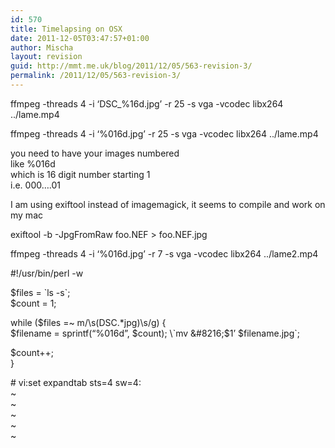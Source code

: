 ```yaml
---
id: 570
title: Timelapsing on OSX
date: 2011-12-05T03:47:57+01:00
author: Mischa
layout: revision
guid: http://mmt.me.uk/blog/2011/12/05/563-revision-3/
permalink: /2011/12/05/563-revision-3/
---
```

ffmpeg -threads 4 -i &#8216;DSC_%16d.jpg&#8217; -r 25 -s vga -vcodec libx264 ../lame.mp4

ffmpeg -threads 4 -i &#8216;%016d.jpg&#8217; -r 25 -s vga -vcodec libx264 ../lame.mp4

you need to have your images numbered  
like %016d  
which is 16 digit number starting 1  
i.e. 000&#8230;.01

I am using exiftool instead of imagemagick, it seems to compile and work on my mac

exiftool -b -JpgFromRaw foo.NEF > foo.NEF.jpg

ffmpeg -threads 4 -i &#8216;%016d.jpg&#8217; -r 7 -s vga -vcodec libx264 ../lame2.mp4

#!/usr/bin/perl -w

$files = \`ls -s\`;  
$count = 1;

while ($files =~ m/\s(DSC.*jpg)\s/g) {  
$filename = sprintf(&#8220;%016d&#8221;, $count);  
\`mv &#8216;$1&#8217; $filename.jpg\`;

$count++;  
}

\# vi:set expandtab sts=4 sw=4:  
~  
~  
~  
~  
~